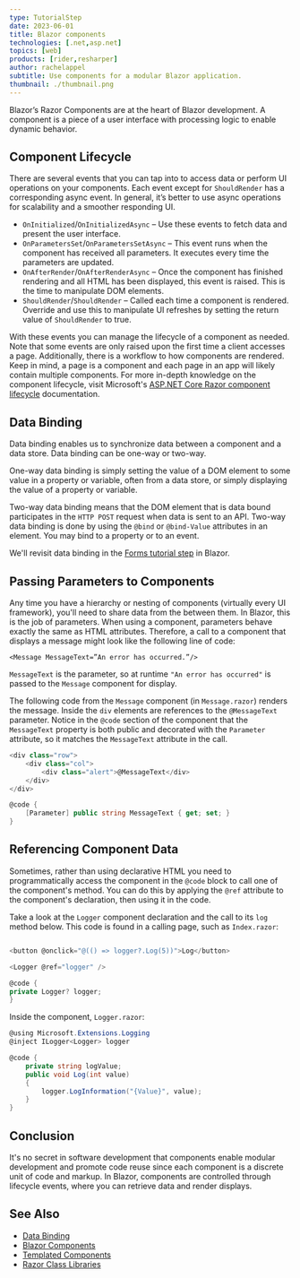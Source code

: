 ```yaml
---
type: TutorialStep
date: 2023-06-01
title: Blazor components
technologies: [.net,asp.net]
topics: [web]
products: [rider,resharper]
author: rachelappel
subtitle: Use components for a modular Blazor application.
thumbnail: ./thumbnail.png
---
```


Blazor’s Razor Components are at the heart of Blazor development. A component is a piece of a user interface with processing logic to enable dynamic behavior. 
## Component Lifecycle

There are several events that you can tap into to access data or perform UI operations on your components. Each event except for `ShouldRender` has a corresponding async event. In general, it’s better to use async operations for scalability and a smoother responding UI.

* `OnInitialized`/`OnInitializedAsync` – Use these events to fetch data and present the user interface.
* `OnParametersSet`/`OnParametersSetAsync` – This event runs when the component has received all parameters. It executes every time the parameters are updated.
* `OnAfterRender`/`OnAfterRenderAsync` – Once the component has finished rendering and all HTML has been displayed, this event is raised. This is the time to manipulate DOM elements.
* `ShouldRender`/`ShouldRender` – Called each time a component is rendered. Override and use this to manipulate UI refreshes by setting the return value of `ShouldRender` to true.

With these events you can manage the lifecycle of a component as needed. Note that some events are only raised upon the first time a client accesses a page. 
Additionally, there is a workflow to how components are rendered. Keep in mind, a page is a component and each page in an app will likely contain multiple components. 
For more in-depth knowledge on the component lifecycle, visit Microsoft's [ASP.NET Core Razor component lifecycle](https://learn.microsoft.com/en-us/aspnet/core/blazor/components/lifecycle) documentation.

## Data Binding

Data binding enables us to synchronize data between a component and a data store. Data binding can be one-way or two-way.

One-way data binding is simply setting the value of a DOM element to some value in a property or variable, often from a data store, or simply displaying the value of a property or variable.

Two-way data binding means that the DOM element that is data bound participates in the `HTTP POST` request when data is sent to an API. Two-way data binding is done by using the `@bind` or `@bind-Value` attributes in an element. You may bind to a property or to an event.

We'll revisit data binding in the [Forms tutorial step](../forms/) in Blazor.

## Passing Parameters to Components

Any time you have a hierarchy or nesting of components (virtually every UI framework), you'll need to share data from the between them. In Blazor, this is the job of parameters. When using a component, parameters behave exactly the same as HTML attributes. Therefore, a call to a component that displays a message might look like the following line of code:

`<Message MessageText=”An error has occurred.”/>`

`MessageText` is the parameter, so at runtime `"An error has occurred"` is passed to the `Message` component for display. 

The following code from the `Message` component (in `Message.razor`) renders the message. Inside the `div` elements are references to the `@MessageText` parameter. Notice in the `@code` section of the component that the `MessageText` property is both public and decorated with the `Parameter` attribute, so it matches the `MessageText` attribute in the call.  

```cs
<div class="row">
	<div class="col">
    	<div class="alert">@MessageText</div>
	</div>
</div>

@code {
	[Parameter] public string MessageText { get; set; }
}
```

## Referencing Component Data
Sometimes, rather than using declarative HTML you need to programmatically access the component in the `@code` block to call one of the component's method.
You can do this by applying the `@ref` attribute to the component's declaration, then using it in the code. 

Take a look at the `Logger` component declaration and the call to its `log` method below. This code is found in a calling page, such as `Index.razor`:

```cs

<button @onclick="@(() => logger?.Log(5))">Log</button>

<Logger @ref="logger" />

@code {
private Logger? logger;
}

```

Inside the component, `Logger.razor`:

```cs
@using Microsoft.Extensions.Logging
@inject ILogger<Logger> logger

@code {
    private string logValue;
    public void Log(int value)
    {
        logger.LogInformation("{Value}", value);
    }
}
```

## Conclusion
It's no secret in software development that components enable modular development and promote code reuse since each component is a discrete unit of code and markup. 
In Blazor, components are controlled through lifecycle events, where you can retrieve data and render displays. 


## See Also
* [Data Binding](https://learn.microsoft.com/en-us/aspnet/core/blazor/components/data-binding?view=aspnetcore-7.0)
* [Blazor Components](https://learn.microsoft.com/en-us/aspnet/core/blazor/components/?view=aspnetcore-7.0)
* [Templated Components](https://docs.microsoft.com/en-us/aspnet/core/blazor/components/templated-components)
* [Razor Class Libraries](https://docs.microsoft.com/en-us/aspnet/core/blazor/components/class-libraries)


